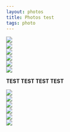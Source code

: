 ```yaml
---
layout: photos
title: Photos test
tags: photo
---
```


<section class="row">
<div class="col-xs-6 col-sm-4 col-md-4 " id="asfgsfgwerf" onclick="showBig('#'+id)">
  <a class="thumbnail">
    <img src="photos/2016-05-08-WE-uto/5F0A7051-1.jpg" class="img-rounded">
  </a>
</div>
<div class="thumbnails col-xs-6 col-sm-4 col-md-4" id="a5F0A7053-1jpg" onclick="showBig('#'+id)">
  <img src="photos/2016-05-26-test/5F0A7053-1.jpg" class="img-rounded" />
</div>
<div class="thumbnails col-xs-6 col-sm-4 col-md-4" id="a5F0A7061-1.jpg" onclick="showBig('#'+id)">
  <img src="photos/2016-05-26-test/5F0A7061-1.jpg" class="img-rounded" />
</div>
<div class="thumbnails col-xs-6 col-sm-4 col-md-4" id="a5F0A7068-1jpg" onclick="showBig('#'+id)">
  <img src="photos/2016-05-26-test/5F0A7068-1.jpg" class="img-rounded" />
</div>
<div class="thumbnails col-xs-6 col-sm-4 col-md-4" id="a5F0A7072-1jpg" onclick="showBig('#'+id)">
  <img src="photos/2016-05-26-test/5F0A7072-1.jpg" class="img-rounded" />
</div>
<div class="thumbnails col-xs-6 col-sm-4 col-md-4" id="a5F0A7075-1jpg" onclick="showBig('#'+id)">
  <img src="photos/2016-05-26-test/5F0A7075-1.jpg" class="img-rounded" />
</div>
</section>

**TEST TEST TEST TEST**

<section class="row">
<div class="col-xs-6 col-sm-4 col-md-4" id="pic5F0A7051-1jpg" onclick="showBig('#'+id)">
  <a class="thumbnail">
    <img src="/photos/2016-05-26-test/5F0A7051-1.jpg" class="img-rounded">
  </a>
</div><div class="col-xs-6 col-sm-4 col-md-4" id="pic5F0A7053-1jpg" onclick="showBig('#'+id)">
  <a class="thumbnail">
    <img src="/photos/2016-05-26-test/5F0A7053-1.jpg" class="img-rounded">
  </a>
</div><div class="col-xs-6 col-sm-4 col-md-4" id="pic5F0A7061-1jpg" onclick="showBig('#'+id)">
  <a class="thumbnail">
    <img src="/photos/2016-05-26-test/5F0A7061-1.jpg" class="img-rounded">
  </a>
</div><div class="col-xs-6 col-sm-4 col-md-4" id="pic5F0A7068-1jpg" onclick="showBig('#'+id)">
  <a class="thumbnail">
    <img src="/photos/2016-05-26-test/5F0A7068-1.jpg" class="img-rounded">
  </a>
</div><div class="col-xs-6 col-sm-4 col-md-4" id="pic5F0A7072-1jpg" onclick="showBig('#'+id)">
  <a class="thumbnail">
    <img src="/photos/2016-05-26-test/5F0A7072-1.jpg" class="img-rounded">
  </a>
</div><div class="col-xs-6 col-sm-4 col-md-4" id="pic5F0A7075-1jpg" onclick="showBig('#'+id)">
  <a class="thumbnail">
    <img src="/photos/2016-05-26-test/5F0A7075-1.jpg" class="img-rounded">
  </a>
</div></section>
